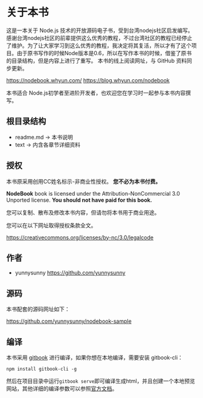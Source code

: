 # 关于本书

这是一本关于 Node.js 技术的开放源码电子书，受到台湾nodejs社区启发编写。感谢台湾nodejs社区的前辈提供这么优秀的教程，不过台湾社区的教程已经停止了维护。为了让大家学习到这么优秀的教程，我决定将其复活，所以才有了这个项目。由于原书写作的时候Node版本是0.6，所以在写作本书的时候，借鉴了原书的目录结构，但是内容上进行了重写。
本书的线上阅读网址，与 GitHub 资料同步更新。

<https://nodebook.whyun.com/> <https://blog.whyun.com/nodebook>

本书适合 Node.js初学者至进阶开发者，也欢迎您在学习时一起参与本书内容撰写。


## 根目录结构

-   readme.md -&gt; 本书说明
-   text -&gt; 内含各章节详细资料

## 授权

本书原采用创用CC姓名标示-非商业性授权。
**您不必为本书付费。**

**NodeBook** book is licensed under the
Attribution-NonCommercial 3.0 Unported license. **You should not have
paid for this book.**

您可以复制、散布及修改本书内容，但请勿将本书用于商业用途。

您可以在以下网址取得授权条款全文。

<https://creativecommons.org/licenses/by-nc/3.0/legalcode>

## 作者

-   yunnysunny <https://github.com/yunnysunny>

## 源码

本书配套的源码网址如下：

<https://github.com/yunnysunny/nodebook-sample>

## 编译
本书采用 [gitbook](https://www.gitbook.com/) 进行编译，如果你想在本地编译，需要安装 gitbook-cli：

```
npm install gitbook-cli -g
```
然后在项目目录中运行`gitbook serve`即可编译生成html，并且创建一个本地预览网站，其他详细的编译参数可以参照[官方文档](https://toolchain.gitbook.com/setup.html)。


